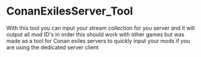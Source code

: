 # ConanExilesServer_Tool
With this tool you can input your stream collection for you server and it will output all mod ID's in order this should work with other games but was made as a tool for Conan exiles servers to quickly input your mods if you are using the dedicated server client
